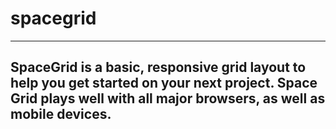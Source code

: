 # spacegrid
---
SpaceGrid is a basic, responsive grid layout to help you get started on your next project. Space Grid plays well with all major browsers, as well as mobile devices.
---
